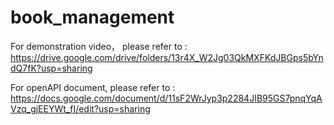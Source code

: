 # book_management
For demonstration video， please refer to : https://drive.google.com/drive/folders/13r4X_W2Jg03QkMXFKdJBGps5bYndQ7fK?usp=sharing

For openAPI document, please refer to : https://docs.google.com/document/d/11sF2WrJyp3p2284JIB95GS7pnqYqAVzq_gjEEYWt_fI/edit?usp=sharing
